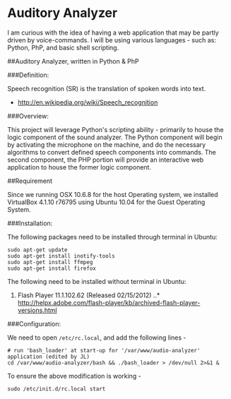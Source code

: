 Auditory Analyzer
=====================

I am curious with the idea of having a web application that may be partly driven by voice-commands.  I will be using various languages - such as: Python, PhP, and basic shell scripting.

##Auditory Analyzer, written in Python & PhP

###Definition:

Speech recognition (SR) is the translation of spoken words into text.

- http://en.wikipedia.org/wiki/Speech_recognition

###Overview:

This project will leverage Python's scripting ability - primarily to house the logic component of the sound analyzer.  The Python component will begin by activating the microphone on the machine, and do the necessary algorithms to convert defined speech components into commands.  The second component, the PHP portion will provide an interactive web application to house the former logic component.

##Requirement

Since we running OSX 10.6.8 for the host Operating system, we installed VirtualBox 4.1.10 r76795 using Ubuntu 10.04 for the Guest Operating System. 

###Installation:

The following packages need to be installed through terminal in Ubuntu:

```
sudo apt-get update
sudo apt-get install inotify-tools
sudo apt-get install ffmpeg
sudo apt-get install firefox
```

The following need to be installed without terminal in Ubuntu:

1. Flash Player 11.1.102.62 (Released 02/15/2012)
..* http://helpx.adobe.com/flash-player/kb/archived-flash-player-versions.html

###Configuration:

We need to open `/etc/rc.local`, and add the following lines -

```
# run 'bash_loader' at start-up for '/var/www/audio-analyzer' application (edited by JL)
cd /var/www/audio-analyzer/bash && ./bash_loader > /dev/null 2>&1 &
```

To ensure the above modification is working -

```
sudo /etc/init.d/rc.local start
```
